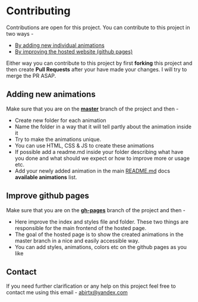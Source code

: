 # Contributing

Contributions are open for this project. You can contribute to this project in two ways - 
- [By adding new individual animations](#Adding-new-animations)
- [By improving the hosted website (github pages)](#Improve-github-pages)

Either way you can contribute to this project by first **forking** this project and then create **Pull Requests** after your have made your changes. I will try to merge the PR ASAP.


## Adding new animations

Make sure that you are on the [**master**](https://github.com/Abir-Tx/Text-Animations/tree/master) branch of the project and then - 

- Create new folder for each animation
- Name the folder in a way that it will tell partly about the animation inside it
- Try to make the animations unique.
- You can use HTML, CSS & JS to create these animations
- If possible add a readme.md inside your folder describing what have you done and what should we expect or how to improve more or usage etc.
- Add your newly added animation in the main [README.md](README.md) docs **available animations** list.

## Improve github pages

Make sure that you are on the [**gh-pages**](https://github.com/Abir-Tx/Text-Animations/tree/gh-pages) branch of the project and then - 

- Here improve the index and styles file and folder. These two things are responsible for the main frontend of the hosted page.
- The goal of the hosted page is to show the created animations in the master branch in a nice and easily accessible way.
- You can add styles, animations, colors etc on the github pages as you like


## Contact

If you need further clarification or any help on this project feel free to contact me using this email - <abirtx@yandex.com>